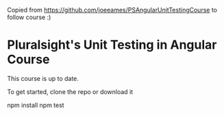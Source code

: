 Copied from https://github.com/joeeames/PSAngularUnitTestingCourse to follow course :)

# Pluralsight's Unit Testing in Angular Course
This course is up to date.

To get started, clone the repo or download it

npm install
npm test
